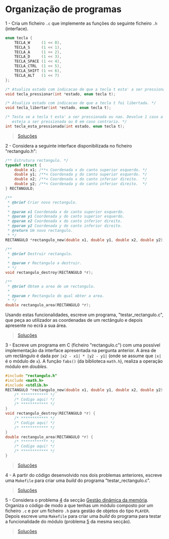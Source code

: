 # Organização de programas

1 - Cria um ficheiro `.c` que implemente as funções do seguinte ficheiro `.h`
(interface).

```c
enum tecla {
    TECLA_W     (1 << 0),
    TECLA_S     (1 << 1),
    TECLA_A     (1 << 2),
    TECLA_D     (1 << 3),
    TECLA_SPACE (1 << 4),
    TECLA_CTRL  (1 << 5),
    TECLA_SHIFT (1 << 6),
    TECLA_ALT   (1 << 7)
};

/* Atualiza estado com indicacao de que a tecla t esta' a ser pressionada. */
void tecla_pressionar(int *estado, enum tecla t);

/* Atualiza estado com indicacao de que a tecla t foi libertada. */
void tecla_libertar(int *estado, enum tecla t);

/* Testa se a tecla t esta' a ser pressionada ou nao. Devolve 1 caso a tecla
   esteja a ser pressionada ou 0 em caso contrario. */
int tecla_esta_pressionada(int estado, enum tecla t);
```

> [Soluções](../solucoes/16_org/01.md)

2 - Considera a seguinte interface disponibilizada no ficheiro "rectangulo.h":

```c
/** Estrutura rectangulo. */
typedef struct {
    double x1; /**< Coordenada x do canto superior esquerdo. */
    double y1; /**< Coordenada y do canto superior esquerdo. */
    double x2; /**< Coordenada x do canto inferior direito.  */
    double y2; /**< Coordenada y do canto inferior direito.  */
} RECTANGULO;

/**
 * @brief Criar novo rectangulo.
 *
 * @param x1 Coordenada x do canto superior esquerdo.
 * @param y1 Coordenada y do canto superior esquerdo.
 * @param x2 Coordenada x do canto inferior direito.
 * @param y2 Coordenada y do canto inferior direito.
 * @return Um novo rectangulo.
 * */
RECTANGULO *rectangulo_new(double x1, double y1, double x2, double y2);

/**
 * @brief Destruir rectangulo.
 *
 * @param r Rectangulo a destruir.
 * */
void rectangulo_destroy(RECTANGULO *r);

/**
 * @brief Obtem a area de um rectangulo.
 *
 * @param r Rectangulo do qual obter a area.
 * */
double rectangulo_area(RECTANGULO *r);
```

Usando estas funcionalidades, escreve um programa, "testar_rectangulo.c", que
peça ao utilizador as coordenadas de um rectângulo e depois apresente no ecrã a
sua área.

> [Soluções](../solucoes/16_org/02.md)

3 - Escreve um programa em C  (ficheiro "rectangulo.c") com uma possível
implementação da interface apresentada na pergunta anterior. A área de um
rectângulo é dada por `|x2 - x1| * |y2 - y1|` (onde se assume que `|x|` é o
módulo de `x`). A função `fabs()` (da biblioteca `math.h`), realiza a operação
módulo em _doubles_.

```c
#include "rectangulo.h"
#include <math.h>
#include <stdlib.h>
RECTANGULO *rectangulo_new(double x1, double y1, double x2, double y2) {
    /* ************ */
    /* Codigo aqui! */
    /* ************ */
}
void rectangulo_destroy(RECTANGULO *r) {
    /* ************ */
    /* Codigo aqui! */
    /* ************ */
}
double rectangulo_area(RECTANGULO *r) {
    /* ************ */
    /* Codigo aqui! */
    /* ************ */
}
```

> [Soluções](../solucoes/16_org/03.md)

4 - A partir do código desenvolvido nos dois problemas anteriores, escreve uma
`Makefile` para criar uma _build_ do programa "testar_rectangulo.c".

> [Soluções](../solucoes/16_org/04.md)

5 - Considera o problema [4](15_mem.md#p4) da secção
[Gestão dinâmica da memória](15_mem.md). Organiza o código de modo a que tenhas
um módulo composto por um ficheiro `.c` e por um ficheiro `.h` para gestão de
objetos do tipo `PLAYER`. Depois escreve uma `Makefile` para criar uma _build_
do programa para testar a funcionalidade do módulo (problema [5](15_mem.md#p5)
da mesma secção).

> [Soluções](../solucoes/16_org/05.md)
